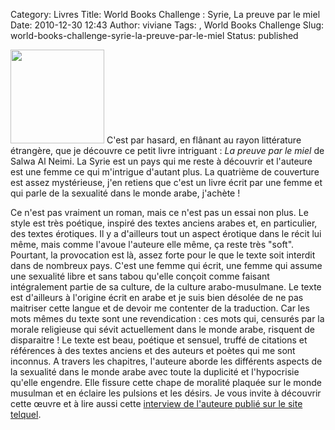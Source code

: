Category: Livres
Title: World Books Challenge : Syrie, La preuve par le miel
Date: 2010-12-30 12:43
Author: viviane
Tags: , World Books Challenge
Slug: world-books-challenge-syrie-la-preuve-par-le-miel
Status: published

<a href="http://www.viviane-voyages.com/wp-content/uploads/2010/12/la-preuve-par-le-miel.jpg"><img class="alignleft size-thumbnail wp-image-1807" title="La preuve par le miel" src="http://www.viviane-voyages.com/wp-content/uploads/2010/12/la-preuve-par-le-miel-150x150.jpg" alt="" width="150" height="150" /></a> C'est par hasard, en flânant au rayon littérature étrangère, que je découvre ce petit livre intriguant : <em>La preuve par le miel</em> de Salwa Al Neimi. La Syrie est un pays qui me reste à découvrir et l'auteure est une femme ce qui m'intrigue d'autant plus. La quatrième de couverture est assez mystérieuse, j'en retiens que c'est un livre écrit par une femme et qui parle de la sexualité dans le monde arabe, j'achète !

Ce n'est pas vraiment un roman, mais ce n'est pas un essai non plus. Le style est très poétique, inspiré des textes anciens arabes et, en particulier, des textes érotiques. Il y a d'ailleurs tout un aspect érotique dans le récit lui même, mais comme l'avoue l'auteure elle même, ça reste très "soft". Pourtant, la provocation est là, assez forte pour le que le texte soit interdit dans de nombreux pays. C'est une femme qui écrit, une femme qui assume une sexualité libre et sans tabou qu'elle conçoit comme faisant intégralement partie de sa culture, de la culture arabo-musulmane. Le texte est d'ailleurs à l'origine écrit en arabe et je suis bien désolée de ne pas maitriser cette langue et de devoir me contenter de la traduction. Car les mots mêmes du texte sont une revendication : ces mots qui, censurés par la morale religieuse qui sévit actuellement dans le monde arabe, risquent de disparaitre ! Le texte est beau, poétique et sensuel, truffé de citations et références à des textes anciens et des auteurs et poètes qui me sont inconnus. A travers les chapitres, l'auteure aborde les différents aspects de la sexualité dans le monde arabe avec toute la duplicité et l'hypocrisie qu'elle engendre. Elle fissure cette chape de moralité plaquée sur le monde musulman et en éclaire les pulsions et les désirs. Je vous invite à découvrir cette œuvre et à lire aussi cette <a href="http://www.telquel-online.com/361/mage_culture_361.shtml" target="_blank">interview de l'auteure publié sur le site telquel</a>.